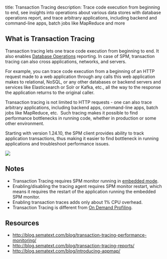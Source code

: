 title: Transaction Tracing
description: Trace code execution from beginning to end, see insights into operations about various data stores with database operations report, and trace arbitrary applications, including backend and command-line apps, batch jobs like MapReduce and more

## What is Transaction Tracing

Transaction tracing lets one trace code execution from beginning to end.
It also enables [Database Operations](database-operations) reporting. In case of
SPM, transaction tracing can also cross applications, networks, and
servers. 

For example, you can trace code execution from a beginning of
an HTTP request made to a web application through any calls this web
application makes to relational, NoSQL, or any other databases or
backend servers and services like Elasticsearch or Solr or Kafka, etc.,
all the way to the response the application returns to the original
caller. 

Transaction tracing is not limited to HTTP requests - one can
also trace arbitrary applications, including backend apps, command-line
apps, batch jobs like MapReduce, etc.  Such tracing makes it possible to
find performance bottlenecks in running code, whether in production or
some other environment.

Starting with version 1.24.10, the SPM client provides ability to track
application transactions, thus making it easier to find bottleneck in
running applications and troubleshoot performance issues.

[![](https://sematext.files.wordpress.com/2015/08/appmap1_annotated.png)](http://blog.sematext.com/blog/introducing-appmap/)

## Notes

  - Transaction Tracing requires SPM monitor running in [embedded mode](/monitoring/spm-monitor-javaagent).
  - Enabling/disabling the tracing agent requires SPM monitor restart,
    which means it requires the restart of the application running the
    embedded SPM monitor.
  - Enabling transaction traces adds only about 1% CPU overhead.
  - Transaction Tracing is different from [On Demand Profiling](/monitoring/on-demand-profiling).

## Resources

  - <http://blog.sematext.com/blog/transaction-tracing-performance-monitoring/>
  - <http://blog.sematext.com/blog/transaction-tracing-reports/>
  - <http://blog.sematext.com/blog/introducing-appmap/>
